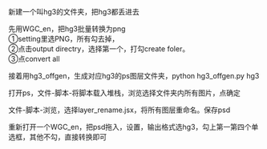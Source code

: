 新建一个叫hg3的文件夹，把hg3都丢进去   

先用WGC_en，把hg3批量转换为png   
①setting里选PNG，所有勾去掉，   
②点击output directry，选择第一个，打勾create foler。   
③点convert all   

接着用hg3_offgen，生成对应hg3的ps图层文件夹，python hg3_offgen.py hg3   

打开ps，文件-脚本-将脚本载入堆栈，浏览选择文件夹内所有图片，点确定   

文件-脚本-浏览，选择layer_rename.jsx，将所有图层重命名。保存psd   

重新打开一个WGC_en，把psd拖入，设置，输出格式选hg3，勾上第一第四个单选框，其他不勾，直接转换即可   
